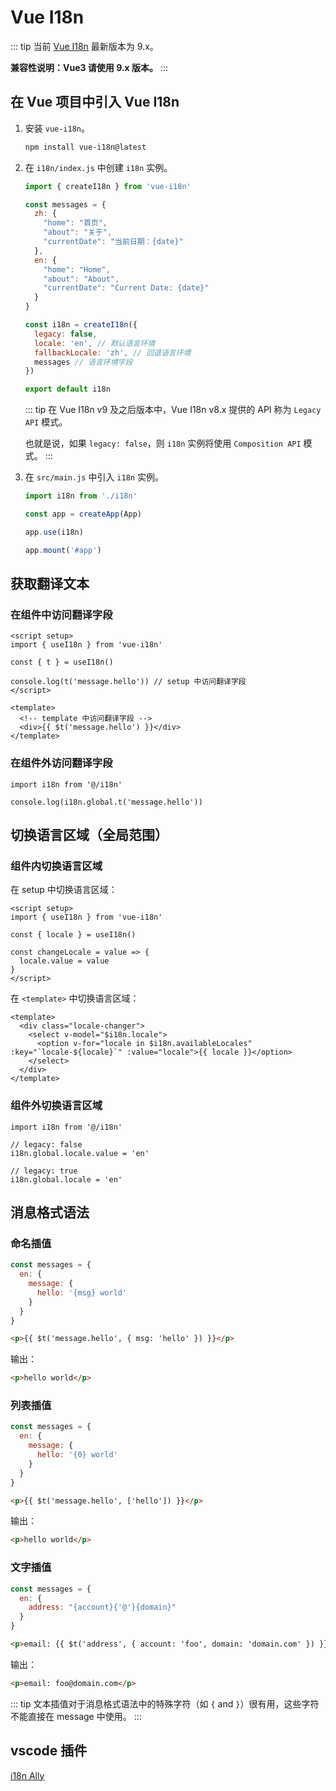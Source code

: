 # Vue I18n

::: tip
当前 [Vue I18n](https://vue-i18n.intlify.dev/) 最新版本为 9.x。

**兼容性说明：Vue3 请使用 9.x 版本。**
:::

## 在 Vue 项目中引入 Vue I18n

1. 安装 `vue-i18n`。

    ```sh
    npm install vue-i18n@latest
    ```

2. 在 `i18n/index.js` 中创建 `i18n` 实例。

    ```js
    import { createI18n } from 'vue-i18n'

    const messages = {
      zh: {
        "home": "首页",
        "about": "关于",
        "currentDate": "当前日期：{date}"
      },
      en: {
        "home": "Home",
        "about": "About",
        "currentDate": "Current Date: {date}"
      }
    }

    const i18n = createI18n({
      legacy: false,
      locale: 'en', // 默认语言环境
      fallbackLocale: 'zh', // 回退语言环境
      messages // 语言环境字段
    })

    export default i18n
    ```

    ::: tip
    在 Vue I18n v9 及之后版本中，Vue I18n v8.x 提供的 API 称为 `Legacy API` 模式。

    也就是说，如果 `legacy: false`，则 `i18n` 实例将使用 `Composition API` 模式。
    :::

3. 在 `src/main.js` 中引入 `i18n` 实例。

    ```js
    import i18n from './i18n'

    const app = createApp(App)

    app.use(i18n)

    app.mount('#app')
    ```

## 获取翻译文本

### 在组件中访问翻译字段

```vue{6,11}
<script setup>
import { useI18n } from 'vue-i18n'

const { t } = useI18n()

console.log(t('message.hello')) // setup 中访问翻译字段
</script>

<template>
  <!-- template 中访问翻译字段 -->
  <div>{{ $t('message.hello') }}</div> 
</template>
```

### 在组件外访问翻译字段

```js{3}
import i18n from '@/i18n'

console.log(i18n.global.t('message.hello'))
```

## 切换语言区域（全局范围）

### 组件内切换语言区域

在 setup 中切换语言区域：

```vue{4,7}
<script setup>
import { useI18n } from 'vue-i18n'

const { locale } = useI18n()

const changeLocale = value => {
  locale.value = value
}
</script>
```

在 `<template>` 中切换语言区域：

```vue{3}
<template>
  <div class="locale-changer">
    <select v-model="$i18n.locale">
      <option v-for="locale in $i18n.availableLocales" :key="`locale-${locale}`" :value="locale">{{ locale }}</option>
    </select>
  </div>
</template>
```

### 组件外切换语言区域

```js{4,7}
import i18n from '@/i18n'

// legacy: false
i18n.global.locale.value = 'en'

// legacy: true
i18n.global.locale = 'en'
```

## 消息格式语法

### 命名插值

```js
const messages = {
  en: {
    message: {
      hello: '{msg} world'
    }
  }
}
```

```html
<p>{{ $t('message.hello', { msg: 'hello' }) }}</p>
```

输出：

```html
<p>hello world</p>
```

### 列表插值

```js
const messages = {
  en: {
    message: {
      hello: '{0} world'
    }
  }
}
```

```html
<p>{{ $t('message.hello', ['hello']) }}</p>
```

输出：

```html
<p>hello world</p>
```

### 文字插值

```js
const messages = {
  en: {
    address: "{account}{'@'}{domain}"
  }
}
```

```html
<p>email: {{ $t('address', { account: 'foo', domain: 'domain.com' }) }}</p>
```

输出：

```html
<p>email: foo@domain.com</p>
```

::: tip
文本插值对于消息格式语法中的特殊字符（如 `{` and `}`）很有用，这些字符不能直接在 message 中使用。
:::

## vscode 插件

[i18n Ally](https://marketplace.visualstudio.com/items?itemName=Lokalise.i18n-ally)

